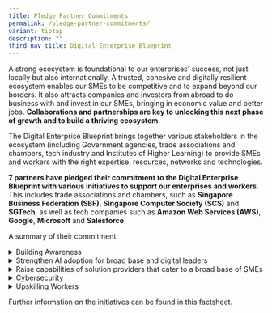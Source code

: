 ```yaml
---
title: Pledge Partner Commitments
permalink: /pledge-partner-commitments/
variant: tiptap
description: ""
third_nav_title: Digital Enterprise Blueprint
---
```

<p>A strong ecosystem is foundational to our enterprises' success, not just
locally but also internationally. A trusted, cohesive and digitally resilient
ecosystem enables our SMEs to be competitive and to expand beyond our borders.
It also attracts companies and investors from abroad to do business with
and invest in our SMEs, bringing in economic value and better jobs. <strong>Collaborations and partnerships are key to unlocking this next phase of growth and to build a thriving ecosystem</strong>.</p>
<p>The Digital Enterprise Blueprint brings together various stakeholders
in the ecosystem (including Government agencies, trade associations and
chambers, tech industry and Institutes of Higher Learning) to provide SMEs
and workers with the right expertise, resources, networks and technologies.</p>
<p><strong>7 partners have pledged their commitment to the Digital Enterprise Blueprint with various initiatives to support our enterprises and workers</strong>.
This includes trade associations and chambers, such as <strong>Singapore Business Federation (SBF)</strong>, <strong>Singapore Computer Society (SCS)</strong> and <strong>SGTech</strong>,
as well as tech companies such as <strong>Amazon Web Services (AWS)</strong>, <strong>Google</strong>, <strong>Microsoft</strong> and <strong>Salesforce</strong>.</p>
<p>A summary of their commitment:</p>
<div data-type="detailGroup" class="isomer-accordion isomer-accordion-white">
<details class="isomer-details">
<summary>Building Awareness</summary>
<div data-type="detailsContent" class="isomer-details-content">
<p></p>
</div>
</details>
<details class="isomer-details">
<summary>Strengthen AI adoption for broad base and digital leaders</summary>
<div data-type="detailsContent" class="isomer-details-content">
<p></p>
</div>
</details>
<details class="isomer-details">
<summary>Raise capabilities of solution providers that cater to a broad base of
SMEs</summary>
<div data-type="detailsContent" class="isomer-details-content">
<p></p>
</div>
</details>
<details class="isomer-details">
<summary>Cybersecurity</summary>
<div data-type="detailsContent" class="isomer-details-content">
<p></p>
</div>
</details>
<details class="isomer-details">
<summary>Upskilling Workers</summary>
<div data-type="detailsContent" class="isomer-details-content">
<p></p>
</div>
</details>
</div>
<p>Further information on the initiatives can be found in this factsheet.</p>